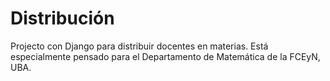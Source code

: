 Distribución
============

Projecto con Django para distribuir docentes en materias.
Está especialmente pensado para el Departamento de Matemática
de la FCEyN, UBA.
